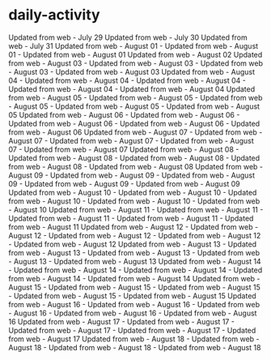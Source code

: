 # daily-activity
Updated from web - July 29
Updated from web - July 30
Updated from web - July 31
Updated from web - August 01 - Updated from web - August 01 - Updated from web - August 01
Updated from web - August 02
Updated from web - August 03 - Updated from web - August 03 - Updated from web - August 03 - Updated from web - August 03
Updated from web - August 04 - Updated from web - August 04 - Updated from web - August 04 - Updated from web - August 04 - Updated from web - August 04
Updated from web - August 05 - Updated from web - August 05 - Updated from web - August 05 - Updated from web - August 05 - Updated from web - August 05
Updated from web - August 06 - Updated from web - August 06 - Updated from web - August 06 - Updated from web - August 06 - Updated from web - August 06
Updated from web - August 07 - Updated from web - August 07 - Updated from web - August 07 - Updated from web - August 07 - Updated from web - August 07
Updated from web - August 08 - Updated from web - August 08 - Updated from web - August 08 - Updated from web - August 08 - Updated from web - August 08
Updated from web - August 09 - Updated from web - August 09 - Updated from web - August 09 - Updated from web - August 09 - Updated from web - August 09
Updated from web - August 10 - Updated from web - August 10 - Updated from web - August 10 - Updated from web - August 10 - Updated from web - August 10
Updated from web - August 11 - Updated from web - August 11 - Updated from web - August 11 - Updated from web - August 11 - Updated from web - August 11
Updated from web - August 12 - Updated from web - August 12 - Updated from web - August 12 - Updated from web - August 12 - Updated from web - August 12
Updated from web - August 13 - Updated from web - August 13 - Updated from web - August 13 - Updated from web - August 13 - Updated from web - August 13
Updated from web - August 14 - Updated from web - August 14 - Updated from web - August 14 - Updated from web - August 14 - Updated from web - August 14
Updated from web - August 15 - Updated from web - August 15 - Updated from web - August 15 - Updated from web - August 15 - Updated from web - August 15
Updated from web - August 16 - Updated from web - August 16 - Updated from web - August 16 - Updated from web - August 16 - Updated from web - August 16
Updated from web - August 17 - Updated from web - August 17 - Updated from web - August 17 - Updated from web - August 17 - Updated from web - August 17
Updated from web - August 18 - Updated from web - August 18 - Updated from web - August 18 - Updated from web - August 18
